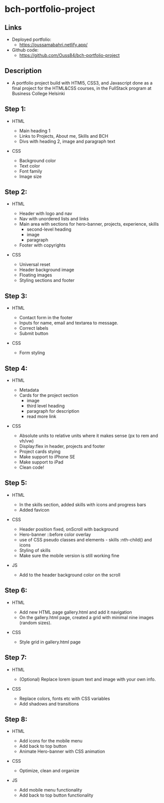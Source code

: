 # bch-portfolio-project

## Links

- Deployed portfolio:
  - https://oussamabahri.netlify.app/
- Github code:
  - https://github.com/Ouss84/bch-portfolio-project

## Description

- A portfolio project build with HTMl5, CSS3, and Javascript done as a final project for the HTML&CSS courses, in the FullStack program at Business College Helsinki

## Step 1:

- HTML

  - Main heading 1
  - Links to Projects, About me, Skills and BCH
  - Divs with heading 2, image and paragraph text

- CSS
  - Background color
  - Text color
  - Font family
  - Image size

## Step 2:

- HTML

  - Header with logo and nav
  - Nav with unordered lists and links
  - Main area with sections for hero-banner, projects, experience, skills
    - second-level heading
    - image
    - paragraph
  - Footer with copyrights

- CSS
  - Universal reset
  - Header background image
  - Floating images
  - Styling sections and footer

## Step 3:

- HTML

  - Contact form in the footer
  - Inputs for name, email and textarea to message.
  - Correct labels
  - Submit button

- CSS

  - Form styling

## Step 4:

- HTML

  - Metadata
  - Cards for the project section
    - image
    - third level heading
    - paragraph for description
    - read more link

- CSS
  - Absolute units to relative units where it makes sense (px to rem and vh/vw)
  - Display:flex in header, projects and footer
  - Project cards stying
  - Make support to iPhone SE
  - Make support to iPad
  - Clean code!

## Step 5:

- HTML

  - In the skills section, added skills with icons and progress bars
  - Added favicon

- CSS

  - Header position fixed, onScroll with background
  - Hero-banner ::before color overlay
  - use of CSS pseudo classes and elements - skills :nth-child() and icons
  - Styling of skills
  - Make sure the mobile version is still working fine

- JS
  - Add to the header background color on the scroll

## Step 6:

- HTML

  - Add new HTML page gallery.html and add it navigation
  - On the gallery.html page, created a grid with minimal nine images (random sizes).

- CSS
  - Style grid in gallery.html page

## Step 7:

- HTML

  - (Optional) Replace lorem ipsum text and image with your own info.

- CSS
  - Replace colors, fonts etc with CSS variables
  - Add shadows and transitions

## Step 8:

- HTML

  - Add icons for the mobile menu
  - Add back to top button
  - Animate Hero-banner with CSS animation

- CSS

  - Optimize, clean and organize

- JS
  - Add mobile menu functionality
  - Add back to top button functionality
